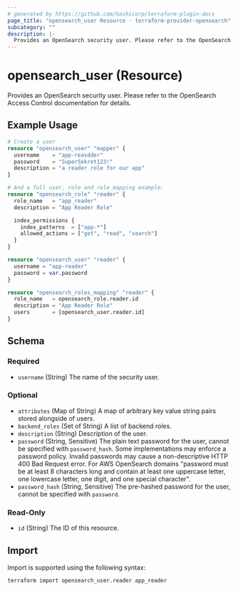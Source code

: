 ```yaml
---
# generated by https://github.com/hashicorp/terraform-plugin-docs
page_title: "opensearch_user Resource - terraform-provider-opensearch"
subcategory: ""
description: |-
  Provides an OpenSearch security user. Please refer to the OpenSearch Access Control documentation for details.
---
```


# opensearch_user (Resource)

Provides an OpenSearch security user. Please refer to the OpenSearch Access Control documentation for details.

## Example Usage

```terraform
# Create a user
resource "opensearch_user" "mapper" {
  username    = "app-reasdder"
  password    = "SuperSekret123!"
  description = "a reader role for our app"
}

# And a full user, role and role mapping example:
resource "opensearch_role" "reader" {
  role_name   = "app_reader"
  description = "App Reader Role"

  index_permissions {
    index_patterns  = ["app-*"]
    allowed_actions = ["get", "read", "search"]
  }
}

resource "opensearch_user" "reader" {
  username = "app-reader"
  password = var.password
}

resource "opensearch_roles_mapping" "reader" {
  role_name   = opensearch_role.reader.id
  description = "App Reader Role"
  users       = [opensearch_user.reader.id]
}
```

<!-- schema generated by tfplugindocs -->
## Schema

### Required

- `username` (String) The name of the security user.

### Optional

- `attributes` (Map of String) A map of arbitrary key value string pairs stored alongside of users.
- `backend_roles` (Set of String) A list of backend roles.
- `description` (String) Description of the user.
- `password` (String, Sensitive) The plain text password for the user, cannot be specified with `password_hash`. Some implementations may enforce a password policy. Invalid passwords may cause a non-descriptive HTTP 400 Bad Request error. For AWS OpenSearch domains "password must be at least 8 characters long and contain at least one uppercase letter, one lowercase letter, one digit, and one special character".
- `password_hash` (String, Sensitive) The pre-hashed password for the user, cannot be specified with `password`.

### Read-Only

- `id` (String) The ID of this resource.

## Import

Import is supported using the following syntax:

```shell
terraform import opensearch_user.reader app_reader
```
